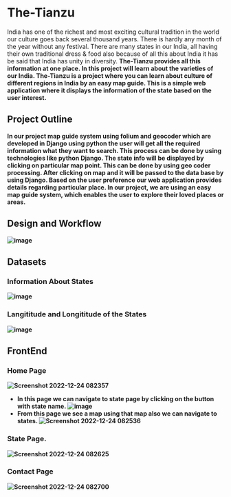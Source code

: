 # The-Tianzu
India has one of the richest and most exciting cultural tradition in the world our culture goes back several thousand years. There is hardly any month of the year without 
any festival. There are many states in our India, all having their own traditional dress & food also because of all this about India it has be said that India has unity in diversity. 
<b>The-Tianzu<b> provides all this information at one place. In this project will learn about the varieties of our India. <b>The-Tianzu<b> is a project where you can learn about culture of different regions in India by an easy map guide. This is a simple 
web application where it displays the information of the state based on the user interest. 
## Project Outline
In our project map guide system using folium and geocoder which are 
developed in Django using python the user will get all the required information what 
they want to search. This process can be done by using technologies like python 
Django. The state info will be displayed by clicking on particular map point. This 
can be done by using geo coder processing. After clicking on map and it will be 
passed to the data base by using Django. Based on the user preference our web 
application provides details regarding particular place. 
In our project, we are using an easy map guide system, which enables the user 
to explore their loved places or areas.
## Design and Workflow
![image](https://user-images.githubusercontent.com/98159254/209419448-dfcb0649-274e-4590-b523-d890c39f74d2.png)
## Datasets
### Information About States
![image](https://user-images.githubusercontent.com/98159254/209419419-22de992e-521e-4950-b730-e7c51970124f.png)
### Langititude and Longititude of the States
![image](https://user-images.githubusercontent.com/98159254/209419490-f4f6ecc5-d16c-4bef-a266-ae7324f26596.png)
## FrontEnd
### Home Page

![Screenshot 2022-12-24 082357](https://user-images.githubusercontent.com/98159254/209419522-bf8cdf6a-df13-42e9-b3c7-404ea50e065c.jpg)
- In this page we can navigate to state page by clicking on the button with state name.
![image](https://user-images.githubusercontent.com/98159254/209419552-beab3b45-c369-4e68-9bed-83f143e7090a.png)
- From this page we see a map using that map also we can navigate to states.
![Screenshot 2022-12-24 082536](https://user-images.githubusercontent.com/98159254/209419619-7b107c70-5b14-444d-b9c3-649ea4611d87.jpg)
### State Page.
![Screenshot 2022-12-24 082625](https://user-images.githubusercontent.com/98159254/209419625-c44db69a-8ef4-4619-8b0f-7bb422de4d8d.jpg)
### Contact Page
![Screenshot 2022-12-24 082700](https://user-images.githubusercontent.com/98159254/209419630-f9c8dc23-36bf-4fbe-aacd-219029334593.jpg)


